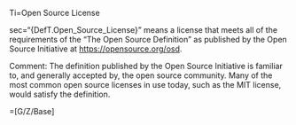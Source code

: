 Ti=Open Source License

sec=“{DefT.Open_Source_License}” means a license that meets all of the requirements of the “The Open Source Definition” as published by the Open Source Initiative at <a href="https://opensource.org/osd">https://opensource.org/osd</a>.

Comment: The definition published by the Open Source Initiative is familiar to, and generally accepted by, the open source community. Many of the most common open source licenses in use today, such as the MIT license, would satisfy the definition.

=[G/Z/Base]
